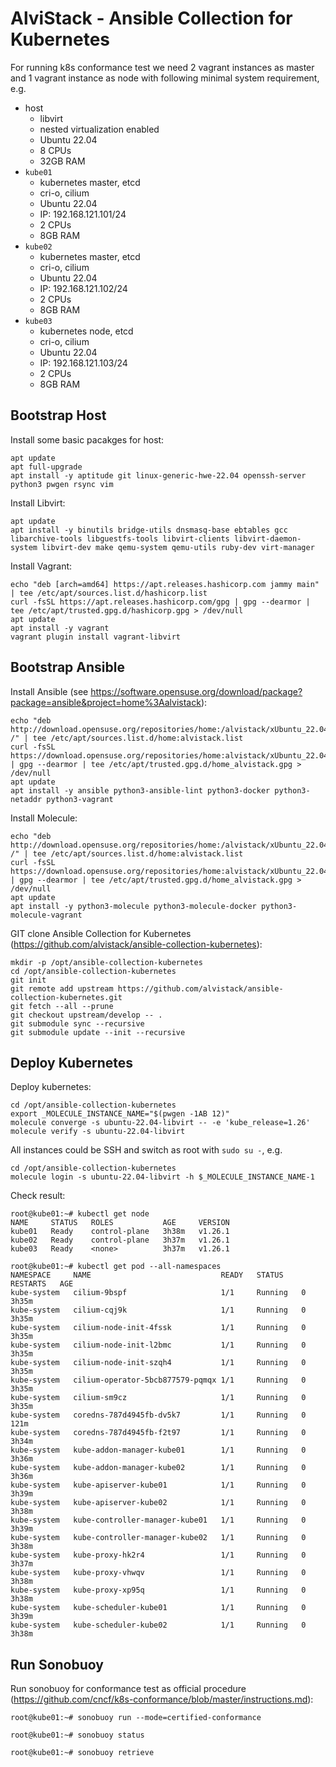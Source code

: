 # AlviStack - Ansible Collection for Kubernetes

For running k8s conformance test we need 2 vagrant instances as master
and 1 vagrant instance as node with following minimal system
requirement, e.g.

-   host
    -   libvirt
    -   nested virtualization enabled
    -   Ubuntu 22.04
    -   8 CPUs
    -   32GB RAM
-   `kube01`
    -   kubernetes master, etcd
    -   cri-o, cilium
    -   Ubuntu 22.04
    -   IP: 192.168.121.101/24
    -   2 CPUs
    -   8GB RAM
-   `kube02`
    -   kubernetes master, etcd
    -   cri-o, cilium
    -   Ubuntu 22.04
    -   IP: 192.168.121.102/24
    -   2 CPUs
    -   8GB RAM
-   `kube03`
    -   kubernetes node, etcd
    -   cri-o, cilium
    -   Ubuntu 22.04
    -   IP: 192.168.121.103/24
    -   2 CPUs
    -   8GB RAM

## Bootstrap Host

Install some basic pacakges for host:

    apt update
    apt full-upgrade
    apt install -y aptitude git linux-generic-hwe-22.04 openssh-server python3 pwgen rsync vim

Install Libvirt:

    apt update
    apt install -y binutils bridge-utils dnsmasq-base ebtables gcc libarchive-tools libguestfs-tools libvirt-clients libvirt-daemon-system libvirt-dev make qemu-system qemu-utils ruby-dev virt-manager

Install Vagrant:

    echo "deb [arch=amd64] https://apt.releases.hashicorp.com jammy main" | tee /etc/apt/sources.list.d/hashicorp.list
    curl -fsSL https://apt.releases.hashicorp.com/gpg | gpg --dearmor | tee /etc/apt/trusted.gpg.d/hashicorp.gpg > /dev/null
    apt update
    apt install -y vagrant
    vagrant plugin install vagrant-libvirt

## Bootstrap Ansible

Install Ansible (see
<https://software.opensuse.org/download/package?package=ansible&project=home%3Aalvistack>):

    echo "deb http://download.opensuse.org/repositories/home:/alvistack/xUbuntu_22.04/ /" | tee /etc/apt/sources.list.d/home:alvistack.list
    curl -fsSL https://download.opensuse.org/repositories/home:alvistack/xUbuntu_22.04/Release.key | gpg --dearmor | tee /etc/apt/trusted.gpg.d/home_alvistack.gpg > /dev/null
    apt update
    apt install -y ansible python3-ansible-lint python3-docker python3-netaddr python3-vagrant

Install Molecule:

    echo "deb http://download.opensuse.org/repositories/home:/alvistack/xUbuntu_22.04/ /" | tee /etc/apt/sources.list.d/home:alvistack.list
    curl -fsSL https://download.opensuse.org/repositories/home:alvistack/xUbuntu_22.04/Release.key | gpg --dearmor | tee /etc/apt/trusted.gpg.d/home_alvistack.gpg > /dev/null
    apt update
    apt install -y python3-molecule python3-molecule-docker python3-molecule-vagrant

GIT clone Ansible Collection for Kubernetes
(<https://github.com/alvistack/ansible-collection-kubernetes>):

    mkdir -p /opt/ansible-collection-kubernetes
    cd /opt/ansible-collection-kubernetes
    git init
    git remote add upstream https://github.com/alvistack/ansible-collection-kubernetes.git
    git fetch --all --prune
    git checkout upstream/develop -- .
    git submodule sync --recursive
    git submodule update --init --recursive

## Deploy Kubernetes

Deploy kubernetes:

    cd /opt/ansible-collection-kubernetes
    export _MOLECULE_INSTANCE_NAME="$(pwgen -1AB 12)"
    molecule converge -s ubuntu-22.04-libvirt -- -e 'kube_release=1.26'
    molecule verify -s ubuntu-22.04-libvirt

All instances could be SSH and switch as root with `sudo su -`, e.g.

    cd /opt/ansible-collection-kubernetes
    molecule login -s ubuntu-22.04-libvirt -h $_MOLECULE_INSTANCE_NAME-1

Check result:

    root@kube01:~# kubectl get node
    NAME     STATUS   ROLES           AGE     VERSION
    kube01   Ready    control-plane   3h38m   v1.26.1
    kube02   Ready    control-plane   3h37m   v1.26.1
    kube03   Ready    <none>          3h37m   v1.26.1

    root@kube01:~# kubectl get pod --all-namespaces
    NAMESPACE     NAME                             READY   STATUS    RESTARTS   AGE
    kube-system   cilium-9bspf                     1/1     Running   0          3h35m
    kube-system   cilium-cqj9k                     1/1     Running   0          3h35m
    kube-system   cilium-node-init-4fssk           1/1     Running   0          3h35m
    kube-system   cilium-node-init-l2bmc           1/1     Running   0          3h35m
    kube-system   cilium-node-init-szqh4           1/1     Running   0          3h35m
    kube-system   cilium-operator-5bcb877579-pqmqx 1/1     Running   0          3h35m
    kube-system   cilium-sm9cz                     1/1     Running   0          3h35m
    kube-system   coredns-787d4945fb-dv5k7         1/1     Running   0          121m
    kube-system   coredns-787d4945fb-f2t97         1/1     Running   0          3h34m
    kube-system   kube-addon-manager-kube01        1/1     Running   0          3h36m
    kube-system   kube-addon-manager-kube02        1/1     Running   0          3h36m
    kube-system   kube-apiserver-kube01            1/1     Running   0          3h39m
    kube-system   kube-apiserver-kube02            1/1     Running   0          3h38m
    kube-system   kube-controller-manager-kube01   1/1     Running   0          3h39m
    kube-system   kube-controller-manager-kube02   1/1     Running   0          3h38m
    kube-system   kube-proxy-hk2r4                 1/1     Running   0          3h37m
    kube-system   kube-proxy-vhwqv                 1/1     Running   0          3h38m
    kube-system   kube-proxy-xp95q                 1/1     Running   0          3h38m
    kube-system   kube-scheduler-kube01            1/1     Running   0          3h39m
    kube-system   kube-scheduler-kube02            1/1     Running   0          3h38m

## Run Sonobuoy

Run sonobuoy for conformance test as official procedure
(<https://github.com/cncf/k8s-conformance/blob/master/instructions.md>):

    root@kube01:~# sonobuoy run --mode=certified-conformance

    root@kube01:~# sonobuoy status

    root@kube01:~# sonobuoy retrieve

